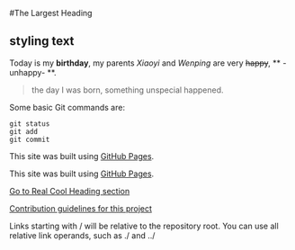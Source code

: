 #The Largest Heading
## styling text
Today is my **birthday**, my parents *Xiaoyi* and *Wenping* are very ~~happy~~, ** -unhappy- **.
> the day I was born, something unspecial happened.

Some basic Git commands are:
```
git status
git add
git commit
```

This site was built using [GitHub Pages](https://pages.github.com/).

This site was built using [GitHub Pages](https://pages.github.com/).


[Go to Real Cool Heading section](#the-largest-heading)

[Contribution guidelines for this project](/CONTRIBUTING.md)

Links starting with / will be relative to the repository root. You can use all relative link operands, such as ./ and ../
